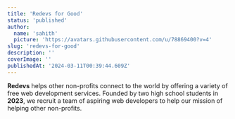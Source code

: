 ```yaml
---
title: 'Redevs for Good'
status: 'published'
author:
  name: 'sahith'
  picture: 'https://avatars.githubusercontent.com/u/78869400?v=4'
slug: 'redevs-for-good'
description: ''
coverImage: ''
publishedAt: '2024-03-11T00:39:44.609Z'
---
```


**Redevs** helps other non-profits connect to the world by offering a variety of free web development services. Founded by two high school students in **2023**, we recruit a team of aspiring web developers to help our mission of helping other non-profits.